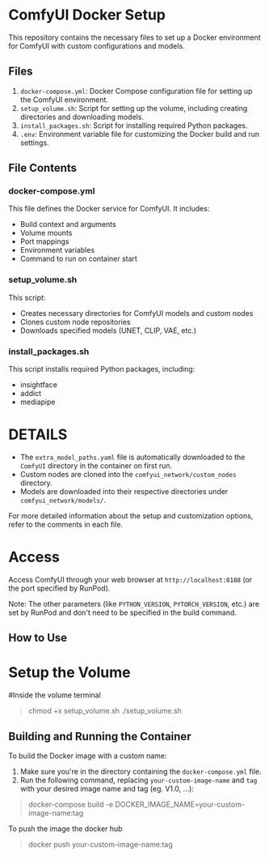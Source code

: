 # ComfyUI Docker Setup

This repository contains the necessary files to set up a Docker environment for ComfyUI with custom configurations and models.

## Files

1. `docker-compose.yml`: Docker Compose configuration file for setting up the ComfyUI environment.
2. `setup_volume.sh`: Script for setting up the volume, including creating directories and downloading models.
3. `install_packages.sh`: Script for installing required Python packages.
4. `.env`: Environment variable file for customizing the Docker build and run settings.

## File Contents

### docker-compose.yml

This file defines the Docker service for ComfyUI. It includes:
- Build context and arguments
- Volume mounts
- Port mappings
- Environment variables
- Command to run on container start

### setup_volume.sh

This script:
- Creates necessary directories for ComfyUI models and custom nodes
- Clones custom node repositories
- Downloads specified models (UNET, CLIP, VAE, etc.)

### install_packages.sh

This script installs required Python packages, including:
- insightface
- addict
- mediapipe

# DETAILS

- The `extra_model_paths.yaml` file is automatically downloaded to the `ComfyUI` directory in the container on first run.
- Custom nodes are cloned into the `comfyui_network/custom_nodes` directory.
- Models are downloaded into their respective directories under `comfyui_network/models/`.

For more detailed information about the setup and customization options, refer to the comments in each file.

# Access

Access ComfyUI through your web browser at `http://localhost:8188` (or the port specified by RunPod).

Note: The other parameters (like `PYTHON_VERSION`, `PYTORCH_VERSION`, etc.) are set by RunPod and don't need to be specified in the build command.


## How to Use

# Setup the Volume

#Inside the volume terminal

> chmod +x setup_volume.sh
> ./setup_volume.sh

## Building and Running the Container

To build the Docker image with a custom name:

1. Make sure you're in the directory containing the `docker-compose.yml` file.
2. Run the following command, replacing `your-custom-image-name` and `tag` with your desired image name and tag (eg. V1.0, ...):
> docker-compose build -e DOCKER_IMAGE_NAME=your-custom-image-name:tag

To push the image the docker hub
> docker push your-custom-image-name:tag
